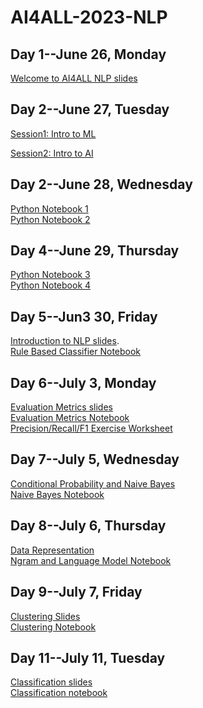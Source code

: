 # AI4ALL-2023-NLP
## Day 1--June 26, Monday
[Welcome to AI4ALL NLP slides](https://docs.google.com/presentation/d/1kddcK1ycZyi0j2g80Y-YHKOB8On1iwxQ/edit?usp=sharing&ouid=105111448754032719430&rtpof=true&sd=true)


## Day 2--June 27, Tuesday
[Session1: Intro to ML](https://docs.google.com/presentation/d/1ptefDYFCs4p_YpO0SWqRGIR8Qr7rckHV/edit?usp=sharing&ouid=106834911866288775547&rtpof=true&sd=true)

[Session2: Intro to AI](https://docs.google.com/presentation/d/1urthniaD8YxFmkjoaQmzWahN6E94bsoK/edit?usp=sharing&ouid=108067746190305778838&rtpof=true&sd=true)

## Day 2--June 28, Wednesday
[Python Notebook 1](https://colab.research.google.com/drive/16u1R4a_esZ1B6993HoUlZPdgKiFspVDs?usp=sharing#scrollTo=dIX2pxeOWSU4) <br /> 
[Python Notebook 2](https://colab.research.google.com/drive/1UzT1wjKcLY0p9fCX8o5RiwtOrvRK_vx6?usp=sharing)<br /> 

## Day 4--June 29, Thursday
[Python Notebook 3](https://colab.research.google.com/drive/1Kyc_8D5UZziUB8Am-0yRZ2jovOks2Gzg?usp=sharing)    
[Python Notebook 4](https://colab.research.google.com/drive/1KAOWPjO7Ek3dFnqw-Vz6ceaJc9tOdw11?usp=sharing)

## Day 5--Jun3 30, Friday
[Introduction to NLP slides](https://docs.google.com/presentation/d/11wkk3da8BAitrgN_ab6b32DvU7C6Ccw_/edit#slide=id.p1).   
[Rule Based Classifier Notebook](https://colab.research.google.com/drive/1tWKKrZVm2LE2BM5ha0BWXmgzuVU2IxEJ?authuser=1)

## Day 6--July 3, Monday
[Evaluation Metrics slides](https://docs.google.com/presentation/d/1MXTq_ljw6YmIpsxdOSk_m0tfZYjPnJlH/edit?usp=sharing&ouid=105111448754032719430&rtpof=true&sd=true)<br />
[Evaluation Metrics Notebook](https://colab.research.google.com/drive/1SnMa4yYj5M5jzTtYWIEzEeAm8r50p9WM?usp=sharing)<br /> 
[Precision/Recall/F1 Exercise Worksheet](https://docs.google.com/document/d/1bB_VVF49Y514-5QH1TR2UKYZ7Pf4XDW5PHI8gU1eD3E/edit?usp=sharing)<br /> 

## Day 7--July 5, Wednesday
[Conditional Probability and Naive Bayes](https://docs.google.com/presentation/d/1hT8khHz0yb7wPJewjF5PtGygGXr5y25s/edit?usp=sharing&ouid=108067746190305778838&rtpof=true&sd=true
)<br />
[Naive Bayes Notebook](https://colab.research.google.com/drive/1YA7nXpqcdlPPn6LyaDyKnLMSngebA6kI?usp=sharing)

## Day 8--July 6, Thursday
[Data Representation](https://docs.google.com/presentation/d/1m7hNsyyvOn0sGsBp5EWZpegs0JEq6q_G/edit#slide=id.p1)<br /> 
[Ngram and Language Model Notebook](https://drive.google.com/file/d/1tx94FcX-oEds4RTILIHTaI-_NhGvIX9A/view?usp=sharing)

## Day 9--July 7, Friday
[Clustering Slides](https://docs.google.com/presentation/d/1Xg7m8c8uY4onKL1ihhPenQjJ1fYmoDty/edit#slide=id.p1)  
[Clustering Notebook](https://drive.google.com/file/d/15hjb7nYK40K1gAXgMcNn8y57fyEbfPch/view?usp=sharing)

## Day 11--July 11, Tuesday
[Classification slides](https://docs.google.com/presentation/d/1r5MXCvKXmyNONLfrG5qgnX_QwpLTNO4R/edit#slide=id.p102)  
[Classification notebook](https://colab.research.google.com/drive/15S_xEAvq82XxYWApmTwH5MDcewfs2fDF?usp=sharing)
